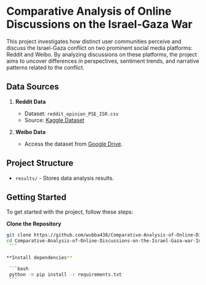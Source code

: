 # Comparative Analysis of Online Discussions on the Israel-Gaza War

This project investigates how distinct user communities perceive and discuss the Israel-Gaza conflict on two prominent social media platforms: Reddit and Weibo. By analyzing discussions on these platforms, the project aims to uncover differences in perspectives, sentiment trends, and narrative patterns related to the conflict.

## Data Sources

1. **Reddit Data**
   - Dataset: `reddit_opinion_PSE_ISR.csv`
   - Source: [Kaggle Dataset](https://www.kaggle.com/datasets/asaniczka/reddit-on-israel-palestine-daily-updated/discussion/511248)
   
2. **Weibo Data**
   - Access the dataset from [Google Drive](https://drive.google.com/drive/u/0/folders/0AJRoGZ4ytFp0Uk9PVA).

## Project Structure

- `results/` - Stores data analysis results.

## Getting Started

To get started with the project, follow these steps:

  **Clone the Repository**

   ```bash
   git clone https://github.com/wubba438/Comparative-Analysis-of-Online-Discussions-on-the-Israel-Gaza-war-Insights-from-Reddit-and-Weibo/
   cd Comparative-Analysis-of-Online-Discussions-on-the-Israel-Gaza-war-Insights-from-Reddit-and-Weibo
    ```

  **Install dependencies**

    ```bash
    python -m pip install -r requirements.txt
    ```
